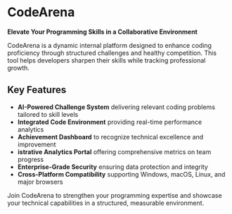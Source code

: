 # CodeArena

**Elevate Your Programming Skills in a Collaborative Environment**

CodeArena is a dynamic internal platform designed to enhance coding proficiency through structured challenges and healthy competition. This tool helps developers sharpen their skills while tracking professional growth.

## Key Features

- **AI-Powered Challenge System** delivering relevant coding problems tailored to skill levels
- **Integrated Code Environment** providing real-time performance analytics
- **Achievement Dashboard** to recognize technical excellence and improvement
- **istrative Analytics Portal** offering comprehensive metrics on team progress
- **Enterprise-Grade Security** ensuring data protection and integrity
- **Cross-Platform Compatibility** supporting Windows, macOS, Linux, and major browsers

Join CodeArena to strengthen your programming expertise and showcase your technical capabilities in a structured, measurable environment.
